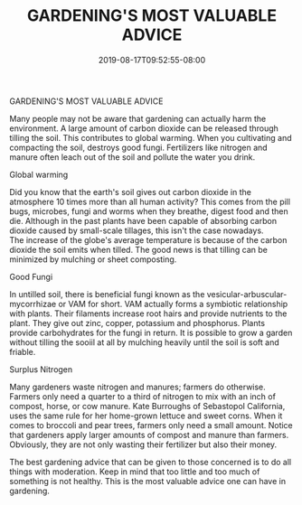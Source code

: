 ﻿---
title: "GARDENING'S MOST VALUABLE ADVICE"
date: 2019-08-17T09:52:55-08:00
description: "Gardening Tips for Web Success"
featured_image: "/images/Gardening.jpg"
tags: ["Gardening"]
---

GARDENING'S MOST VALUABLE ADVICE

Many people may not be aware that gardening can actually harm the environment.  A large amount of carbon dioxide can be released through tilling the soil.  This contributes to global warming.  When you cultivating and compacting the soil, destroys good fungi.  Fertilizers like nitrogen and manure often leach out of the soil and pollute the water you drink.

Global warming

Did you know that the earth's soil gives out carbon dioxide in the atmosphere 10 times more than all human activity?  This comes from the pill bugs, microbes, fungi and worms when they breathe, digest food and then die. Although in the past plants have been capable of absorbing carbon dioxide caused by small-scale tillages, this isn't the case nowadays.  
The increase of the globe's average temperature is because of the carbon dioxide the soil emits when tilled. The good news is that tilling can be minimized by mulching or sheet composting.

Good Fungi

In untilled soil, there is beneficial fungi known as the vesicular-arbuscular-mycorrhizae or VAM for short. VAM actually forms a symbiotic relationship with plants.  Their filaments increase root hairs and provide nutrients to the plant.  They give out zinc, copper, potassium and phosphorus.  Plants provide carbohydrates for the fungi in return.  It is possible to grow a garden without tilling the sooiil at all by mulching heavily until the soil is soft and friable. 

Surplus Nitrogen

Many gardeners waste nitrogen and manures; farmers do otherwise. Farmers only need a quarter to a third of nitrogen to mix with an inch of compost, horse, or cow manure.  Kate Burroughs of Sebastopol California, uses the same rule for her home-grown lettuce and sweet corns. When it comes to broccoli and pear trees, farmers only need a small amount.  Notice that gardeners apply larger amounts of compost and manure than farmers. Obviously, they are not only wasting their fertilizer but also their money.  

The best gardening advice that can be given to those concerned is to do all things with moderation. Keep in mind that too little and too much of something is not healthy. This is the most valuable advice one can have in gardening.

